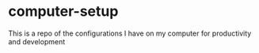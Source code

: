 # computer-setup
This is a repo of the configurations I have on my computer for productivity and development

